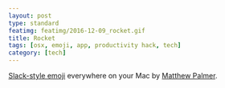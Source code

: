 ```yaml
---
layout: post
type: standard
featimg: featimg/2016-12-09_rocket.gif
title: Rocket
tags: [osx, emoji, app, productivity hack, tech]
category: [tech]
---
```

[Slack-style emoji](matthewpalmer.net/rocket/) everywhere on your Mac by [Matthew Palmer](http://matthewpalmer.net/).
